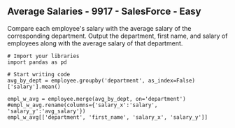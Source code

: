 ## Average Salaries - 9917 - SalesForce - Easy

Compare each employee's salary with the average salary of the corresponding department.
Output the department, first name, and salary of employees along with the average salary of that department.

```
# Import your libraries
import pandas as pd

# Start writing code
avg_by_dept = employee.groupby('department', as_index=False)['salary'].mean()

empl_w_avg = employee.merge(avg_by_dept, on='department')
#empl_w_avg.rename(columns={'salary_x':'salary', 'salary_y':'avg_salary'})
empl_w_avg[['department', 'first_name', 'salary_x', 'salary_y']]
```

